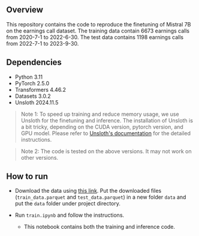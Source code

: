 ## Overview
This repository contains the code to reproduce the finetuning of Mistral 7B on the earnings call dataset. The training data contain 6673 earnings calls from 2020-7-1 to 2022-6-30. The test data contains 1198 earnings calls from 2022-7-1 to 2023-9-30.

## Dependencies
- Python 3.11
- PyTorch 2.5.0
- Transformers 4.46.2
- Datasets 3.0.2
- Unsloth 2024.11.5

> Note 1: To speed up training and reduce memory usage, we use Unsloth for the finetuning and inference. The installation of Unsloth is a bit tricky, depending on the CUDA version, pytorch version, and GPU model. Please refer to [Unsloth's documentation](https://github.com/unslothai/unsloth) for the detailed instructions.

> Note 2: The code is tested on the above versions. It may not work on other versions.

## How to run
- Download the data using [this link](https://1drv.ms/f/s!AqUu9ylMgqcDg4LCHRr6-KiTv4GoCOc?e=OI0US7). Put the downloaded files (`train_data.parquet` and `test_data.parquet`) in a new folder `data` and put the `data` folder under project directory.

- Run `train.ipynb` and follow the instructions.
    - This notebook contains both the training and inference code.